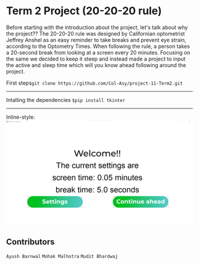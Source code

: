 # Term 2 Project (20-20-20 rule)

Before starting with the introduction about the project, let's talk about why the project??
The 20-20-20 rule was designed by Californian optometrist Jeffrey Anshel as an easy reminder to take breaks and prevent eye strain, according to the Optometry Times. When following the rule, a person takes a 20-second break from looking at a screen every 20 minutes. Focusing on the same we decided to keep it 
steep and instead made a project to input the active and sleep time which will you know ahead following around the project. 

First step```$git clone https://github.com/Col-Asy/project-11-Term2.git```
___
Intalling the dependencies ```$pip install tkinter```
___
Inline-style: 
![alt text](https://github.com/Col-Asy/project-11-Term2/blob/48f3d0924f931e26e86b60cca973d2ac5f960c72/image/screenshots/Screenshot%202022-02-11%20221414.png "Welcome page")

## Contributors
`Ayush Barnwal`
`Mohak Malhotra`
`Mudit Bhardwaj`